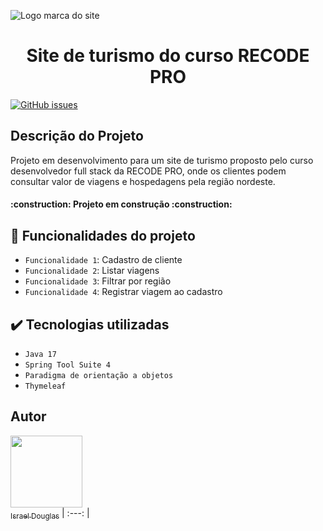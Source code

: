 ![Logo marca do site](https://user-images.githubusercontent.com/75404480/178051922-099feb28-891e-494c-8a8e-31d50504b0c1.png)

<h1 align="center"> Site de turismo do curso RECODE PRO </h1>

[![GitHub issues](https://img.shields.io/static/v1?label=Status&message=Em%20Desenvolvimento&color=green)](https://github.com/israeldouglas25/site-turismo-recode/issues)

<h2> Descrição do Projeto </h2>
Projeto em desenvolvimento para um site de turismo proposto pelo curso desenvolvedor full stack da RECODE PRO, onde os clientes podem consultar valor de viagens e hospedagens pela região nordeste.

<h4> :construction: Projeto em construção :construction: </h4>

## :hammer: Funcionalidades do projeto
- `Funcionalidade 1`: Cadastro de cliente
- `Funcionalidade 2`: Listar viagens
- `Funcionalidade 3`: Filtrar por região
- `Funcionalidade 4`: Registrar viagem ao cadastro

## :heavy_check_mark: Tecnologias utilizadas
- `Java 17`
- `Spring Tool Suite 4`
- `Paradigma de orientação a objetos`
- `Thymeleaf`

## Autor
[<img src="https://user-images.githubusercontent.com/75404480/178065147-0ac46259-5747-42b2-afc9-09a04a68e3b6.jpg" width=115><br><sub>Israel Douglas</sub>](https://github.com/israeldouglas25)
| :---: |

